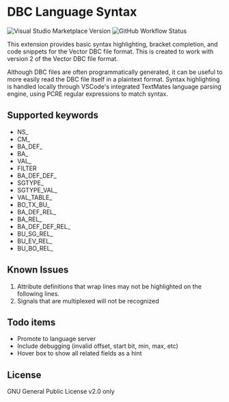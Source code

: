 # DBC Language Syntax

![Visual Studio Marketplace Version](https://img.shields.io/visual-studio-marketplace/v/lharri73.dbc?style=flat-square)
![GitHub Workflow Status](https://img.shields.io/github/workflow/status/lharri73/DBC-Language-Syntax/DBC%20language%20CI?style=flat-square)

This extension provides basic syntax highlighting, bracket completion, and code snippets 
for the Vector DBC file format. This is created to work with version 2 of the Vector 
DBC file format.

Although DBC files are often programmatically generated, it can be useful to
more easily read the DBC file itself in a plaintext format. 
Syntax highlighting is handled locally through VSCode's 
integrated TextMates language parsing engine, using PCRE regular 
expressions to match syntax. 

## Supported keywords
- NS_ 
- CM_
- BA_DEF_
- BA_
- VAL_
- FILTER
- BA_DEF_DEF_
- SGTYPE_
- SGTYPE_VAL_
- VAL_TABLE_
- BO_TX_BU_
- BA_DEF_REL_
- BA_REL_
- BA_DEF_DEF_REL_
- BU_SG_REL_
- BU_EV_REL_
- BU_BO_REL_

## Known Issues

1. Attribute definitions that wrap lines may not be highlighted on the following
   lines. 
1. Signals that are multiplexed will not be recognized

## Todo items
- Promote to language server
- Include debugging (invalid offset, start bit, min, max, etc)
- Hover box to show all related fields as a hint

## License
GNU General Public License v2.0 only
